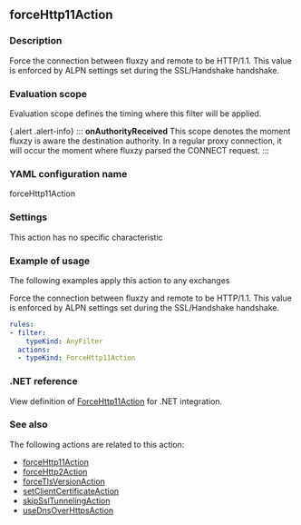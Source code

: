 ## forceHttp11Action

### Description

Force the connection between fluxzy and remote to be HTTP/1.1. This value is enforced by ALPN settings set during the SSL/Handshake handshake.

### Evaluation scope

Evaluation scope defines the timing where this filter will be applied. 

{.alert .alert-info}
:::
**onAuthorityReceived** This scope denotes the moment fluxzy is aware the destination authority. In a regular proxy connection, it will occur the moment where fluxzy parsed the CONNECT request.
:::

### YAML configuration name

forceHttp11Action

### Settings

This action has no specific characteristic

### Example of usage

The following examples apply this action to any exchanges

Force the connection between fluxzy and remote to be HTTP/1.1. This value is enforced by ALPN settings set during the SSL/Handshake handshake.

```yaml
rules:
- filter:
    typeKind: AnyFilter
  actions:
  - typeKind: ForceHttp11Action
```



### .NET reference

View definition of [ForceHttp11Action](https://docs.fluxzy.io/api/Fluxzy.Rules.Actions.ForceHttp11Action.html) for .NET integration.

### See also

The following actions are related to this action: 

 - [forceHttp11Action](forceHttp11Action)
 - [forceHttp2Action](forceHttp2Action)
 - [forceTlsVersionAction](forceTlsVersionAction)
 - [setClientCertificateAction](setClientCertificateAction)
 - [skipSslTunnelingAction](skipSslTunnelingAction)
 - [useDnsOverHttpsAction](useDnsOverHttpsAction)

